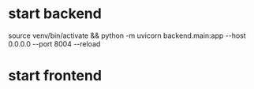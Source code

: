 # start backend

source venv/bin/activate && python -m uvicorn backend.main:app --host 0.0.0.0 --port 8004 --reload

# start frontend

